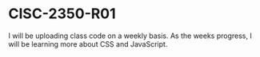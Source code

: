 # CISC-2350-R01

I will be uploading class code on a weekly basis. As the weeks progress, I will be learning more about CSS and JavaScript.
